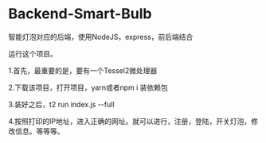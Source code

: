 # Backend-Smart-Bulb
智能灯泡对应的后端，使用NodeJS，express，前后端结合

运行这个项目。

1.首先，最重要的是，要有一个Tessel2微处理器

2.下载该项目，打开项目，yarn或者npm i 装依赖包

3.装好之后，t2 run index.js --full

4.按照打印的IP地址，进入正确的网址。就可以进行，注册，登陆，开关灯泡，修改信息。等等等。
